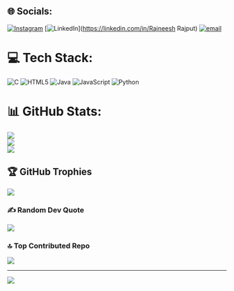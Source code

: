  
## 🌐 Socials:
[![Instagram](https://img.shields.io/badge/Instagram-%23E4405F.svg?logo=Instagram&logoColor=white)](https://instagram.com/rajneesh._rajput_) [![LinkedIn](https://img.shields.io/badge/LinkedIn-%230077B5.svg?logo=linkedin&logoColor=white)](https://linkedin.com/in/Rajneesh Rajput) [![email](https://img.shields.io/badge/Email-D14836?logo=gmail&logoColor=white)](mailto:rajneeshrajpoot113@gmail.com) 

# 💻 Tech Stack:
![C](https://img.shields.io/badge/c-%2300599C.svg?style=for-the-badge&logo=c&logoColor=white) ![HTML5](https://img.shields.io/badge/html5-%23E34F26.svg?style=for-the-badge&logo=html5&logoColor=white) ![Java](https://img.shields.io/badge/java-%23ED8B00.svg?style=for-the-badge&logo=openjdk&logoColor=white) ![JavaScript](https://img.shields.io/badge/javascript-%23323330.svg?style=for-the-badge&logo=javascript&logoColor=%23F7DF1E) ![Python](https://img.shields.io/badge/python-3670A0?style=for-the-badge&logo=python&logoColor=ffdd54)
# 📊 GitHub Stats:
![](https://github-readme-stats.vercel.app/api?username=RaR-O1&theme=highcontrast&hide_border=false&include_all_commits=true&count_private=false)<br/>
![](https://nirzak-streak-stats.vercel.app/?user=RaR-O1&theme=highcontrast&hide_border=false)<br/>
![](https://github-readme-stats.vercel.app/api/top-langs/?username=RaR-O1&theme=highcontrast&hide_border=false&include_all_commits=true&count_private=false&layout=compact)

## 🏆 GitHub Trophies
![](https://github-profile-trophy.vercel.app/?username=RaR-O1&theme=radical&no-frame=false&no-bg=true&margin-w=4)

### ✍️ Random Dev Quote
![](https://quotes-github-readme.vercel.app/api?type=horizontal&theme=radical)

### 🔝 Top Contributed Repo
![](https://github-contributor-stats.vercel.app/api?username=RaR-O1&limit=5&theme=dark&combine_all_yearly_contributions=true)

---
[![](https://visitcount.itsvg.in/api?id=RaR-O1&icon=0&color=0)](https://visitcount.itsvg.in)

<!-- Proudly created with GPRM ( https://gprm.itsvg.in ) -->
